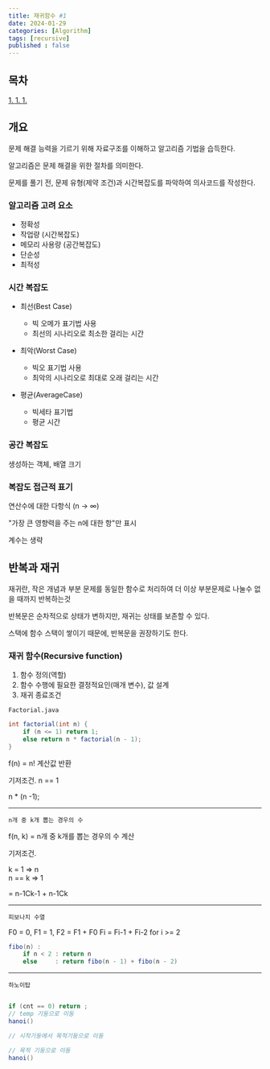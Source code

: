```yaml
---
title: 재귀함수 #1
date: 2024-01-29
categories: [Algorithm]
tags: [recursive]
published : false
---
```


## 목차

<a href = ""> 1. </a>
<a href = ""> 1. </a>
<a href = ""> 1. </a>

## 개요

문제 해결 능력을 기르기 위해 자료구조를 이해하고 알고리즘 기법을 습득한다.

알고리즘은 문제 해결을 위한 절차를 의미한다.

문제를 풀기 전, 문제 유형(제약 조건)과 시간복잡도를 파악하여 의사코드를 작성한다.

### 알고리즘 고려 요소

- 정확성
- 작업량 (시간복잡도)
- 메모리 사용량 (공간복잡도)
- 단순성
- 최적성

### 시간 복잡도

- 최선(Best Case)

  - 빅 오메가 표기법 사용
  - 최선의 시나리오로 최소한 걸리는 시간

- 최악(Worst Case)

  - 빅오 표기법 사용
  - 최악의 시나리오로 최대로 오래 걸리는 시간

- 평균(AverageCase)

  - 빅세타 표기법
  - 평균 시간

### 공간 복잡도

생성하는 객체, 배열 크기

### 복잡도 접근적 표기

연산수에 대한 다항식 (n -> ∞)

"가장 큰 영향력을 주는 n에 대한 항"만 표시

계수는 생략

## 반복과 재귀

재귀란, 작은 개념과 부분 문제를 동일한 함수로 처리하여 더 이상 부분문제로 나눌수 없을 때까지 반복하는것

반복문은 순차적으로 상태가 변하지만, 재귀는 상태를 보존할 수 있다.

스택에 함수 스택이 쌓이기 때문에, 반복문을 권장하기도 한다.

### 재귀 함수(Recursive function)

1. 함수 정의(역할)
1. 함수 수행에 필요한 결정적요인(매개 변수), 값 설계
1. 재귀 종료조건

`Factorial.java`

```java
int factorial(int n) {
    if (n <= 1) return 1;
    else return n * factorial(n - 1);
}
```

f(n) = n! 계산값 반환

기저조건. n == 1

n \* (n -1);

---

`n개 중 k개 뽑는 경우의 수`

f(n, k) = n개 중 k개를 뽑는 경우의 수 계산

기저조건.

k = 1 => n<br/>
n == k => 1

= n-1Ck-1 + n-1Ck

---

`피보나치 수열`

F0 = 0, F1 = 1, F2 = F1 + F0
Fi = Fi-1 + Fi-2 for i >= 2

```java
fibo(n) :
    if n < 2 : return n
    else     : return fibo(n - 1) + fibo(n - 2)
```

---

`하노이탑`

```java

if (cnt == 0) return ;
// temp 기둥으로 이동
hanoi()

// 시작기둥에서 목적기둥으로 이동

// 목적 기둥으로 이동
hanoi()
```
